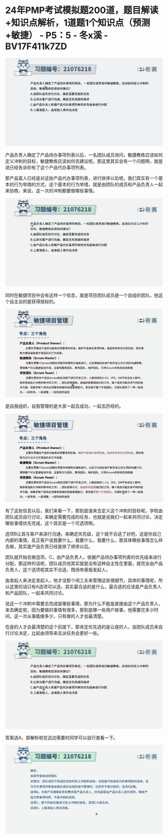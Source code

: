 # 24年PMP考试模拟题200道，题目解读+知识点解析，1道题1个知识点（预测+敏捷） - P5：5 - 冬x溪 - BV17F411k7ZD

![](img/180727f9b73483cbcfe0011261956857_0.png)

产品负责人确定了产品待办事项列表以后，一名团队成员询问，敏捷教练应该如何定义冲刺的目标，敏捷教练应该如何去建议呢，那这里其实会有一个问题啊，就是说已经告诉你有了这个产品代办事项列表。

那产品富人已经是对这些产品代办事项列表，进行排序以后呢，我们其实有一个基本的行为举措的方式，这个基本的行为举措，就是由团队的成员和产品负责人一起来协商，来说，这一次的冲刺都要做哪些事情。



![](img/180727f9b73483cbcfe0011261956857_2.png)

同时在敏捷项目中会有这样一个信息，就是项目团队成员是一个自组织团队，他这个自主谈的是获得授权的。

![](img/180727f9b73483cbcfe0011261956857_4.png)

是自我组织，自我管理的是大家一起去成功，一起去历经的。

![](img/180727f9b73483cbcfe0011261956857_6.png)

有了这些信息以后，我们来看一下，那到底谁来去定义这个冲刺的目标呢，学校由团队成员自行讨论，来确定需要完成的任务，也就是说我们一起来共同讨论，决定哪些事情优先完成，这个其实是一个可选项啊。

选项B让其与客户来进行沟通，来确定优先级，这个就不合适了对吧，这是你自己内部的事情，反正客户说我要什么，我要什么，我要什么，那具体哪些事情怎么样去做，其实是产品负责已经是排了顺序以后。

团队就开始去做选项，C，由产品负责人，依据产品待办事项列表的优先级来进行分配，那这样的话呢，团队成员他其实就是没有这种自主性在里面，就完全由产品负责人，这个选项呢其实不合适，隋炀帝善报发起人。

由发起人来决定发起人，他才没那个闲工夫来管理这些很细节，具体的事情呢，所以这里的话只有A选项可以选，其实最合适的是什么，最合适的应该是产品负责人和产品团队，一起来共同讨论。

说这一个冲刺中需要去完成是哪些事情，那为什么不能是直接由这个产品负责人，来去确定呢，因为要做的事情有很多，那到底哪一些用户故事，他需要花多少时间，这一次从事能做多少，只有做的人才会最清楚。

在座的人才会最清楚的这个前提下，那肯定优先选的是让座的人，由团队成员来自行讨论决定，比起由领导来去派任务会更好一些。



![](img/180727f9b73483cbcfe0011261956857_8.png)

答案选A，那解析呢在这边需要的同学可以自行查看一下。

![](img/180727f9b73483cbcfe0011261956857_10.png)